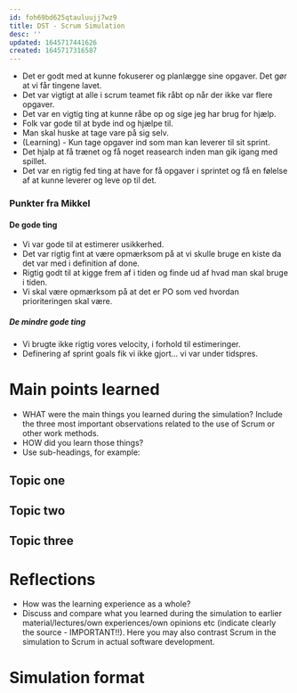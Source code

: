 ```yaml
---
id: foh69bd625qtauluujj7wz9
title: DST - Scrum Simulation
desc: ''
updated: 1645717441626
created: 1645717316587
---
```

- Det er godt med at kunne fokuserer og planlægge sine opgaver. Det gør at vi får tingene lavet.
- Det var vigtigt at alle i scrum teamet fik råbt op når der ikke var flere opgaver. 
- Det var en vigtig ting at kunne råbe op og sige jeg har brug for hjælp.
- Folk var gode til at byde ind og hjælpe til.
- Man skal huske at tage vare på sig selv. 
- (Learning) - Kun tage opgaver ind som man kan leverer til sit sprint.
- Det hjalp at få trænet og få noget reasearch  inden man gik igang med spillet. 
- Det var en rigtig fed ting at have for få opgaver i sprintet og få en følelse af at kunne leverer og leve op til det.

### Punkter fra Mikkel

#### De gode ting
- Vi var gode til at estimerer usikkerhed.
- Det var rigtig fint at være opmærksom på at vi skulle bruge en kiste da det var med i definition af done.
- Rigtig godt til at kigge frem af i tiden og finde ud af hvad man skal bruge i tiden. 
- Vi skal være opmærksom på at det er PO som ved hvordan prioriteringen skal være. 

##### De mindre gode ting
- Vi brugte ikke rigtig vores velocity, i forhold til estimeringer.
- Definering af sprint goals fik vi ikke gjort... vi var under tidspres.

# Main points learned
-	WHAT were the main things you learned during the simulation? Include the three most important observations related to the use of Scrum or other work methods.
-	HOW did you learn those things? 
-	Use sub-headings, for example: 


## Topic one

## Topic two

## Topic three

# Reflections
-	How was the learning experience as a whole?
-	Discuss and compare what you learned during the simulation to earlier material/lectures/own experiences/own opinions etc (indicate clearly the source - IMPORTANT!!). Here you may also contrast Scrum in the simulation to Scrum in actual software development. 

# Simulation format
